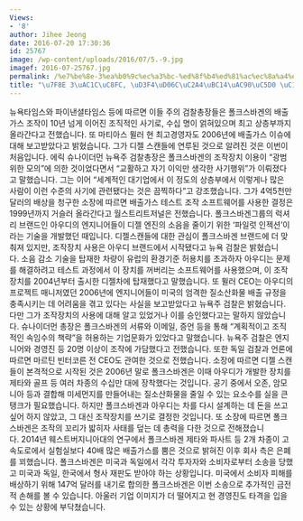 ```yaml
---
Views:
- '8'
author: Jihee Jeong
date: 2016-07-20 17:30:36
id: 25767
image: /wp-content/uploads/2016/07/5.-9.jpg
imagef: 2016-07-25767.jpg
permalink: /%e7%be%8e-3%ea%b0%9c%ec%a3%bc-%ed%8f%b4%ed%81%ac%ec%8a%a4%eb%b0%94%ea%b2%90%ec%97%90-%ec%86%8c%ec%86%a1/
title: "\u7F8E 3\uAC1C\uC8FC, \uD3F4\uD06C\uC2A4\uBC14\uAC90\uC5D0 \uC18C\uC1A1\u2026"
---
```


뉴욕타임스와 파이낸셜타임스 등에 따르면 이들 주의 검찰총장들은 폴크스바겐의 배출가스 조작이 10년 넘게 이어진 조직적인 사기로, 수십 명이 얽혀있으며 최고 상층부까지 올라간다고 전했습니다. 또 마티아스 뮐러 현 최고경영자도 2006년에 배출가스 이슈에 대해 보고받았다고 밝혔습니다. 그가 디젤 스캔들에 연루된 것으로 알려진 것은 이번이 처음입니다. 에릭 슈나이더먼 뉴욕주 검찰총장은 폴크스바겐의 조작장치 이용이 &#8220;광범위한 모의&#8221;에 의한 것이었다면서 &#8220;교활하고 자기 이익만 생각한 사기행위&#8221;가 이뤄졌다고 말했습니다. 그는 이어 &#8220;세계적인 대기업에서 이 정도의 상층부에서 이렇게나 많은 사람이 이런 수준의 사기에 관련됐다는 것은 끔찍하다&#8221;고 강조했습니다. 그가 4억5천만달러의 배상을 청구한 소장에 따르면 배출가스 테스트 조작 소프트웨어를 사용한 결정은 1999년까지 거슬러 올라간다고 월스트리트저널은 전했습니다. 폴크스바겐그룹의 럭셔리 브랜드인 아우디의 엔지니어들이 디젤 엔진의 소음을 줄이기 위한 &#8216;파일럿 인젝션&#8217;이라는 기술을 개발했던 때입니다. 디젤스캔들에 대한 관심이 폴크스바겐 브랜드에 더 맞춰져 있지만, 조작장치 사용은 아우디 브랜드에서 시작됐다고 뉴욕 검찰은 밝혔습니다. 소음 감소 기술을 탑재한 차량이 유럽의 환경기준 허용치를 초과하자 아우디는 문제를 해결하려고 테스트 과정에서 이 장치를 꺼버리는 소프트웨어를 사용했으며, 이 조작장치를 2004년부터 출시한 디젤차에 탑재했다고 말했습니다. 또 뮐러 CEO는 아우디의 프로젝트 매니저였던 2006년에 엔지니어들이 미국의 엄격한 질소산화물 배출 규정을 충족시키는 데 어려움을 겪고 있다는 사실을 보고받았다고 뉴욕주 검찰은 밝혔습니다. 다만 그가 조작장치의 사용에 대해 알고 있었거나 이를 승인했다고는 말하지 않았습니다. 슈나이더먼 총장은 폴크스바겐의 서류와 이메일, 증언 등을 통해 &#8220;계획적이고 조직적인 속임수의 책략&#8221;을 허용하는 기업문화가 있었다고 말했습니다. 뉴욕주 검찰은 엔지니어와 경영진 등 20명 이상이 조작에 가담했다고 전했습니다. 또한 독일 검찰과 언론에 따르면 마르틴 빈터코른 전 CEO도 관여한 것으로 전했습니다. 소장에 따르면 디젤 스캔들이 본격적으로 시작된 것은 2006년 말로 폴크스바겐은 이때 아우디가 개발한 장치를 제타와 골프 등 여러 차종의 수십만 대에 장착했다는 것입니다. 공기 중에서 오존, 암모니아 등과 결합해 미세먼지를 만들어내는 질소산화물을 줄일 수 있는 요소수를 실을 큰 탱크가 필요했습니다. 하지만 폴크스바겐과 아우디는 차를 다시 설계하는 데 돈을 쓰고 싶어 하지 않았고, 그 대신 조작장치를 쓰기로 결정한 것입니다. 또 소장에 따르면 폴크스바겐은 조작의 꼬리가 밟히자 사태를 덮는 데 총력을 다한 것으로 전해졌습니다. 2014년 웨스트버지니아대의 연구에서 폴크스바겐 제타와 파사트 등 2개 차종이 고속도로에서 실험실보다 40배 많은 배출가스를 뿜은 것으로 밝혀진 이후 회사 측은 은폐를 꾀했습니다. 폴크스바겐은 미국과 독일에서 각각 투자자와 소비자로부터 소송을 당했고 미국과 독일, 한국에서 형사 재판도 받아야 하는 상황입니다. 미국에서 소비자 피해를 배상하기 위해 147억 달러를 내기로 합의한 폴크스바겐은 이번 소송으로 추가적인 금전적 손해를 볼 수 있습니다. 아울러 기업 이미지가 더 떨어지고 현 경영진도 타격을 입을 수 있는 상황에 부닥쳤습니다.

&nbsp;